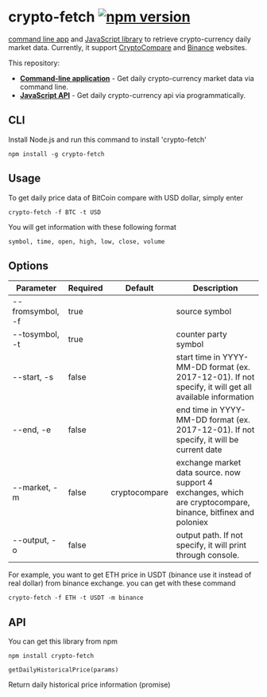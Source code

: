 # crypto-fetch [![npm version](https://badge.fury.io/js/crypto-fetch.svg)](https://badge.fury.io/js/crypto-fetch)

[command line app](#cli) and [JavaScript library](#api) to retrieve crypto-currency daily market data. Currently, it support [CryptoCompare](https://www.cryptocompare.com/) and [Binance](https://www.binance.com/) websites. 

This repository:
- [**Command-line application**](#cli) - Get daily crypto-currency market data via command line.
- [**JavaScript API**](#api) - Get daily crypto-currency api via programmatically.

## CLI

Install Node.js and run this command to install 'crypto-fetch'

```
npm install -g crypto-fetch
```

## Usage

To get daily price data of BitCoin compare with USD dollar, simply enter
```
crypto-fetch -f BTC -t USD
```
You will get information with these following format
```
symbol, time, open, high, low, close, volume
```

## Options

|Parameter|Required|Default|Description|
|---------|--------|-------|-----------|
| --fromsymbol, -f | true |  | source symbol |
| --tosymbol, -t | true |  | counter party symbol|
| --start, -s | false|  | start time in YYYY-MM-DD format (ex. 2017-12-01). If not specify, it will get all available information |
| --end, -e | false |  | end time in YYYY-MM-DD format (ex. 2017-12-01). If not specify, it will be current date
| --market, -m | false | cryptocompare | exchange market data source. now support 4 exchanges, which are cryptocompare, binance, bitfinex and poloniex|
| --output, -o | false |  | output path. If not specify, it will print through console.

For example, you want to get ETH price in USDT (binance use it instead of real dollar) from binance exchange. you can get with these command
```
crypto-fetch -f ETH -t USDT -m binance
``` 

## API

You can get this library from npm
```
npm install crypto-fetch
```

```
getDailyHistoricalPrice(params)
```
Return daily historical price information (promise)

